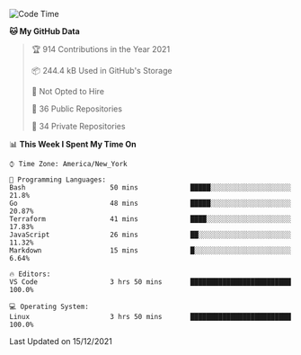 <!--START_SECTION:waka-->
![Code Time](http://img.shields.io/badge/Code%20Time-39%20hrs%205%20mins-blue)

**🐱 My GitHub Data** 

> 🏆 914 Contributions in the Year 2021
 > 
> 📦 244.4 kB Used in GitHub's Storage 
 > 
> 🚫 Not Opted to Hire
 > 
> 📜 36 Public Repositories 
 > 
> 🔑 34 Private Repositories  
 > 
📊 **This Week I Spent My Time On** 

```text
⌚︎ Time Zone: America/New_York

💬 Programming Languages: 
Bash                     50 mins             █████░░░░░░░░░░░░░░░░░░░░   21.8% 
Go                       48 mins             █████░░░░░░░░░░░░░░░░░░░░   20.87% 
Terraform                41 mins             ████░░░░░░░░░░░░░░░░░░░░░   17.83% 
JavaScript               26 mins             ██░░░░░░░░░░░░░░░░░░░░░░░   11.32% 
Markdown                 15 mins             █░░░░░░░░░░░░░░░░░░░░░░░░   6.64%

🔥 Editors: 
VS Code                  3 hrs 50 mins       █████████████████████████   100.0%

💻 Operating System: 
Linux                    3 hrs 50 mins       █████████████████████████   100.0%

```


 Last Updated on 15/12/2021
<!--END_SECTION:waka-->
